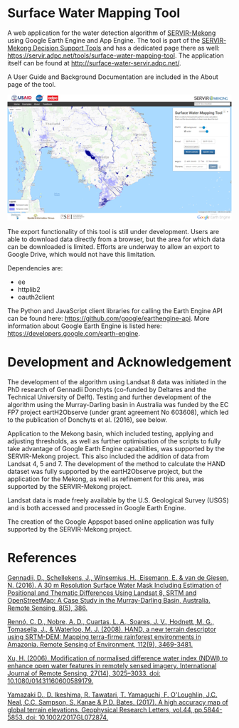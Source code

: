 # Surface Water Mapping Tool
A web application for the water detection algorithm of <a href="https://servir.adpc.net/">SERVIR-Mekong</a> using Google Earth Engine and App Engine. The tool is part of the  <a href="https://servir.adpc.net/tools">SERVIR-Mekong Decision Support Tools</a> and has a dedicated page there as well: <a href="https://servir.adpc.net/tools/surface-water-mapping-tool">https://servir.adpc.net/tools/surface-water-mapping-tool</a>. The application itself can be found at <a href="http://surface-water-servir.adpc.net/">http://surface-water-servir.adpc.net/</a>.

A User Guide and Background Documentation are included in the About page of the tool.

![Screenshot](static/images/screenshot.png)

The export functionality of this tool is still under development. Users are able to download data directly from a browser, but the area for which data can be downloaded is limited. Efforts are underway to allow an export to Google Drive, which would not have this limitation.

Dependencies are:
- ee
- httplib2
- oauth2client 

The Python and JavaScript client libraries for calling the Earth Engine API can be found here: <a  href="https://github.com/google/earthengine-api/">https://github.com/google/earthengine-api</a>. More information about Google Earth Engine is listed here: <a href="https://developers.google.com/earth-engine/">https://developers.google.com/earth-engine</a>.


# Development and Acknowledgement
The development of the algorithm using Landsat 8 data was initiated in the PhD research of Gennadii Donchyts (co-funded by Deltares and the Technical University of Delft). Testing and further development of the algorithm using the Murray-Darling basin in Australia was funded by the EC FP7 project eartH2Observe (under grant agreement No 603608), which led to the publication of Donchyts et al. (2016), see below.

Application to the Mekong basin, which included testing, applying and adjusting thresholds, as well as further optimisation of the scripts to fully take advantage of Google Earth Engine capabilities, was supported by the SERVIR-Mekong project. This also included the addition of data from Landsat 4, 5 and 7. The development of the method to calculate the HAND dataset was fully supported by the eartH2Observe project, but the application for the Mekong, as well as refinement for this area, was supported by the SERVIR-Mekong project.

Landsat data is made freely available by the U.S. Geological Survey (USGS) and is both accessed and processed in Google Earth Engine.

The creation of the Google Appspot based online application was fully supported by the SERVIR-Mekong project.

# References
<a href="http://www.mdpi.com/2072-4292/8/5/386">Gennadii, D., Schellekens, J., Winsemius, H., Eisemann, E. & van de Giesen, N. (2016). A 30 m Resolution Surface Water Mask Including Estimation of Positional and Thematic Differences Using Landsat 8, SRTM and OpenStreetMap: A Case Study in the Murray-Darling Basin, Australia. Remote Sensing, 8(5), 386.</a>

<a href="http://www.sciencedirect.com/science/article/pii/S003442570800120X">Rennó, C. D., Nobre, A. D., Cuartas, L. A., Soares, J. V., Hodnett, M. G., Tomasella, J., & Waterloo, M. J. (2008). HAND, a new terrain descriptor using SRTM-DEM: Mapping terra-firme rainforest environments in Amazonia. Remote Sensing of Environment, 112(9), 3469-3481.</a>

<a href="http://doi.org/10.1080/01431160600589179">Xu, H. (2006). Modification of normalised difference water index (NDWI) to enhance open water features in remotely sensed imagery. International Journal of Remote Sensing, 27(14), 3025–3033. doi: 10.1080/01431160600589179.</a>

<a href="http://onlinelibrary.wiley.com/doi/10.1002/2017GL072874/full">Yamazaki D., D. Ikeshima, R. Tawatari, T. Yamaguchi, F. O'Loughlin, J.C. Neal, C.C. Sampson, S. Kanae & P.D. Bates. (2017). A high accuracy map of global terrain elevations. Geophysical Research Letters, vol.44, pp.5844-5853. doi: 10.1002/2017GL072874.</a>

